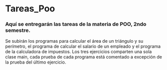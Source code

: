 # Tareas_Poo

### Aquí se entregarán las tareas de la materia de POO, 2ndo semestre.

 Se subirán los programas para calcular el área de 
 un triángulo y su perímetro, el programa de calcular 
 el salario de un empleado y el programa de la calculadora
 de impuestos.
Los tres ejercicios comparten una sola clase main, cada prueba de cada programa está comentado a excepción de la prueba del último ejercicio.